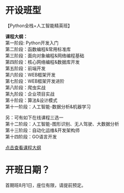 # 开设班型
【Python全栈+人工智能精英班】

**课程大纲：**   
第一阶段: Python开发入门  
第二阶段：函数编程&常用标准库  
第三阶段：面向对象编程&网络编程基础  
第四阶段：核心网络编程&数据库开发  
第五阶段：前端开发  
第六阶段：WEB框架开发  
第七阶段：WEB框架开发进阶  
第八阶段：爬虫实战  
第九阶段：企业项目实战  
第十阶段：算法&设计模式  
第十一阶段：人工智能-数据分析&机器学习  

另：可有如下在线课程三选一  
第十二阶段：人工智能-图形识别、无人驾驶、大数据分析  
第十三阶段：自动化运维&开发架构师  
第十四阶段：GO语言开发  

[点击查看课程大纲](https://hcdn1.luffycity.com/data/knight/骑士计划-课程大纲.pdf)

# 开班日期？
首期班8月1日，座位有限，请提前预定。
